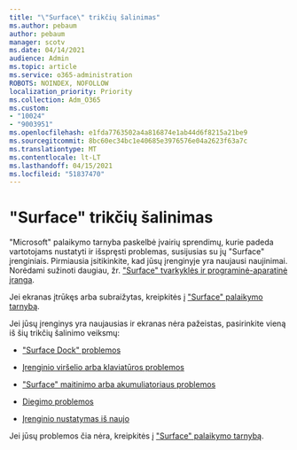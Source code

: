 ```yaml
---
title: "\"Surface\" trikčių šalinimas"
ms.author: pebaum
author: pebaum
manager: scotv
ms.date: 04/14/2021
audience: Admin
ms.topic: article
ms.service: o365-administration
ROBOTS: NOINDEX, NOFOLLOW
localization_priority: Priority
ms.collection: Adm_O365
ms.custom:
- "10024"
- "9003951"
ms.openlocfilehash: e1fda7763502a4a816874e1ab44d6f8215a21be9
ms.sourcegitcommit: 8bc60ec34bc1e40685e3976576e04a2623f63a7c
ms.translationtype: MT
ms.contentlocale: lt-LT
ms.lasthandoff: 04/15/2021
ms.locfileid: "51837470"
---
```

# <a name="troubleshoot-surface"></a>"Surface" trikčių šalinimas

"Microsoft" palaikymo tarnyba paskelbė įvairių sprendimų, kurie padeda vartotojams nustatyti ir išspręsti problemas, susijusias su jų "Surface" įrenginiais. Pirmiausia įsitikinkite, kad jūsų įrenginyje yra naujausi naujinimai. Norėdami sužinoti daugiau, žr. ["Surface" tvarkyklės ir programinė-aparatinė įranga](https://docs.microsoft.com/surface/support-solutions-surface#surface-drivers-and-firmware).

Jei ekranas įtrūkęs arba subraižytas, kreipkitės į ["Surface" palaikymo tarnybą](https://docs.microsoft.com/surface/contact-surface-support?tabs=online).

Jei jūsų įrenginys yra naujausias ir ekranas nėra pažeistas, pasirinkite vieną iš šių trikčių šalinimo veiksmų:
 
- ["Surface Dock" problemos](https://docs.microsoft.com/surface/support-solutions-surface#surface-dock-issues)
 
- [Įrenginio viršelio arba klaviatūros problemos](https://support.microsoft.com/sbs/surface/troubleshoot-your-surface-type-cover-or-keyboard-5b7ed1a7-bedd-5164-94a7-87f8e95df3fe?)
 
- ["Surface" maitinimo arba akumuliatoriaus problemos](https://docs.microsoft.com/surface/support-solutions-surface#surface-power-or-battery-issues)
 
- [Diegimo problemos](https://docs.microsoft.com/surface/support-solutions-surface#deployment-issues)
 
- [Įrenginio nustatymas iš naujo](https://docs.microsoft.com/surface/support-solutions-surface#reset-device)

Jei jūsų problemos čia nėra, kreipkitės į ["Surface" palaikymo tarnybą](https://docs.microsoft.com/surface/contact-surface-support?tabs=online).

